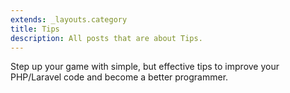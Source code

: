 ```yaml
---
extends: _layouts.category
title: Tips
description: All posts that are about Tips.
---
```


Step up your game with simple, but effective tips to improve your PHP/Laravel code and become a better programmer.
